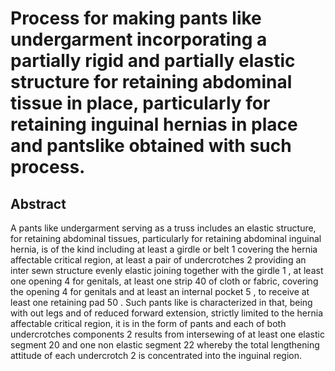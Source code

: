 # Process for making pants like undergarment incorporating a partially rigid and partially elastic structure for retaining abdominal tissue in place, particularly for retaining inguinal hernias in place and pantslike obtained with such process.

## Abstract
A pants like undergarment serving as a truss includes an elastic structure, for retaining abdominal tissues, particularly for retaining abdominal inguinal hernia, is of the kind including at least a girdle or belt 1 covering the hernia affectable critical region, at least a pair of undercrotches 2 providing an inter sewn structure evenly elastic joining together with the girdle 1 , at least one opening 4 for genitals, at least one strip 40 of cloth or fabric, covering the opening 4 for genitals and at least an internal pocket 5 , to receive at least one retaining pad 50 . Such pants like is characterized in that, being with out legs and of reduced forward extension, strictly limited to the hernia affectable critical region, it is in the form of pants and each of both undercrotches components 2 results from intersewing of at least one elastic segment 20 and one non elastic segment 22 whereby the total lengthening attitude of each undercrotch 2 is concentrated into the inguinal region.